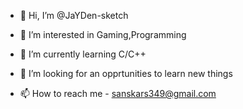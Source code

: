 - 👋 Hi, I’m @JaYDen-sketch
- 👀 I’m interested in Gaming,Programming
- 🌱 I’m currently learning C/C++
- 💞️ I’m looking for an opprtunities to learn new things
  
- 📫 How to reach me - sanskars349@gmail.com 

<!---
JaYDen-sketch/JaYDen-sketch is a ✨ special ✨ repository because its `README.md` (this file) appears on your GitHub profile.
You can click the Preview link to take a look at your changes.
--->
